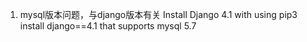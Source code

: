 1. mysql版本问题，与django版本有关
Install Django 4.1 with using pip3 install django==4.1 that supports mysql 5.7